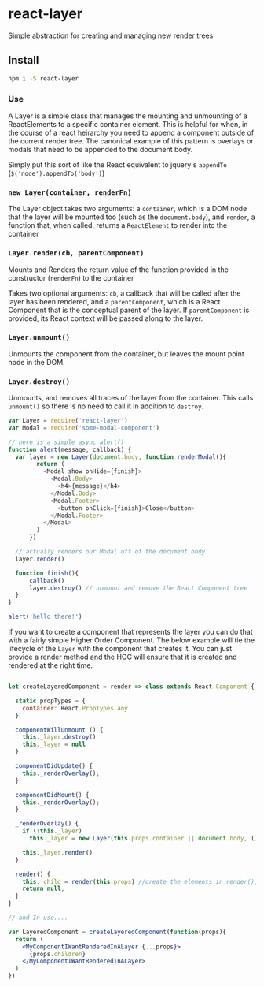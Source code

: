 # react-layer

Simple abstraction for creating and managing new render trees

## Install

```sh
npm i -S react-layer
```

### Use

A Layer is a simple class that manages the mounting and unmounting of a ReactElements to a specific container element. This is helpful for when, in the course of a react heirarchy you need to append a component outside of the current render tree. The canonical example of this pattern is overlays or modals that need to be appended to the document body. 

Simply put this sort of like the React equivalent to  jquery's `appendTo` (`$('node').appendTo('body')`)

### `new Layer(container, renderFn)`

The Layer object takes two arguments: a `container`, which is a DOM node that the layer will be mounted too (such as the `document.body`), and `render`, a function that, when called, returns a `ReactElement` to render into the container

### `Layer.render(cb, parentComponent)`

Mounts and Renders the return value of the function provided in the constructor (`renderFn`) to the container

Takes two optional arguments: `cb`, a callback that will be called after the layer has been rendered, and a `parentComponent`, which is a React Component that is the conceptual parent of the layer. If `parentComponent` is provided, its React context will be passed along to the layer.

### `Layer.unmount()`

Unmounts the component from the container, but leaves the mount point node in the DOM.

### `Layer.destroy()`

Unmounts, and removes all traces of the layer from the container. This calls `unmount()` so there is no need to call it in addition to `destroy`.

```javascript
var Layer = require('react-layer')
var Modal = require('some-modal-component')

// here is a simple async alert()
function alert(message, callback) {
  var layer = new Layer(document.body, function renderModal(){
        return (
          <Modal show onHide={finish}>
            <Modal.Body>
              <h4>{message}</h4>
            </Modal.Body>
            <Modal.Footer>
              <button onClick={finish}>Close</button>
            </Modal.Footer>
          </Modal>
        )
      })

  // actually renders our Modal off of the document.body
  layer.render()

  function finish(){
      callback()
      layer.destroy() // unmount and remove the React Component tree
  }
}

alert('hello there!')
```


If you want to create a component that represents the layer you can do that with a fairly simple Higher Order Component. The below example will tie the lifecycle of the `Layer` with the component that creates it. You can just provide a render method and the HOC will ensure that it is created and rendered at the right time. 

```jsx

let createLayeredComponent = render => class extends React.Component {

  static propTypes = {
    container: React.PropTypes.any
  }

  componentWillUnmount () {
    this._layer.destroy()
    this._layer = null
  }

  componentDidUpdate() {
    this._renderOverlay();
  }

  componentDidMount() {
    this._renderOverlay();
  }

  _renderOverlay() {
    if (!this._layer)
      this._layer = new Layer(this.props.container || document.body, () => this._child)

    this._layer.render()
  }

  render() {
    this._child = render(this.props) //create the elements in render(), otherwise Owner can be lost
    return null;
  }
}

// and In use....

var LayeredComponent = createLayeredComponent(function(props){
  return (
    <MyComponentIWantRenderedInALayer {...props}>
      {props.children}
    </MyComponentIWantRenderedInALayer>
  )
})
```

